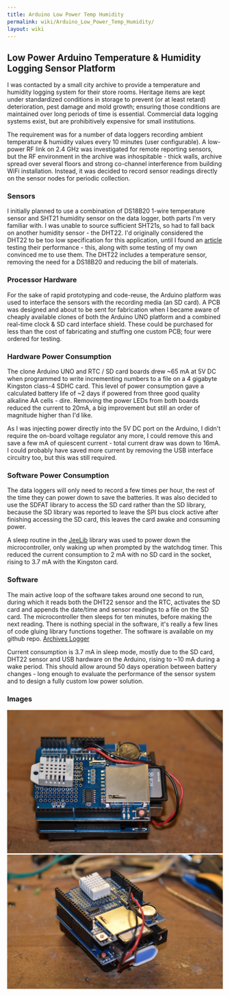 ```yaml
---
title: Arduino Low Power Temp Humidity
permalink: wiki/Arduino_Low_Power_Temp_Humidity/
layout: wiki
---
```


Low Power Arduino Temperature & Humidity Logging Sensor Platform
----------------------------------------------------------------

I was contacted by a small city archive to provide a temperature and
humidity logging system for their store rooms. Heritage items are kept
under standardized conditions in storage to prevent (or at least retard)
deterioration, pest damage and mold growth; ensuring those conditions
are maintained over long periods of time is essential. Commercial data
logging systems exist, but are prohibitively expensive for small
institutions.

The requirement was for a number of data loggers recording ambient
temperature & humidity values every 10 minutes (user configurable). A
low-power RF link on 2.4 GHz was investigated for remote reporting
sensors, but the RF environment in the archive was inhospitable - thick
walls, archive spread over several floors and strong co-channel
interference from building WiFi installation. Instead, it was decided to
record sensor readings directly on the sensor nodes for periodic
collection.

### Sensors

I initially planned to use a combination of DS18B20 1-wire temperature
sensor and SHT21 humidity sensor on the data logger, both parts I'm very
familiar with. I was unable to source sufficient SHT21s, so had to fall
back on another humidity sensor - the DHT22. I'd originally considered
the DHT22 to be too low specification for this application, until I
found an [article](http://www.kandrsmith.org/RJS/Misc/hygrometers.html)
testing their performance - this, along with some testing of my own
convinced me to use them. The DHT22 includes a temperature sensor,
removing the need for a DS18B20 and reducing the bill of materials.

### Processor Hardware

For the sake of rapid prototyping and code-reuse, the Arduino platform
was used to interface the sensors with the recording media (an SD card).
A PCB was designed and about to be sent for fabrication when I became
aware of cheaply available clones of both the Arduino UNO platform and a
combined real-time clock & SD card interface shield. These could be
purchased for less than the cost of fabricating and stuffing one custom
PCB; four were ordered for testing.

### Hardware Power Consumption

The clone Arduino UNO and RTC / SD card boards drew ~65 mA at 5V DC when
programmed to write incrementing numbers to a file on a 4 gigabyte
Kingston class-4 SDHC card. This level of power consumption gave a
calculated battery life of ~2 days if powered from three good quality
alkaline AA cells - dire. Removing the power LEDs from both boards
reduced the current to 20mA, a big improvement but still an order of
magnitude higher than I'd like.

As I was injecting power directly into the 5V DC port on the Arduino, I
didn't require the on-board voltage regulator any more, I could remove
this and save a few mA of quiescent current - total current draw was
down to 16mA. I could probably have saved more current by removing the
USB interface circuitry too, but this was still required.

### Software Power Consumption

The data loggers will only need to record a few times per hour, the rest
of the time they can power down to save the batteries. It was also
decided to use the SDFAT library to access the SD card rather than the
SD library, because the SD library was reported to leave the SPI bus
clock active after finishing accessing the SD card, this leaves the card
awake and consuming power.

A sleep routine in the
[JeeLib](http://jeelabs.net/pub/docs/jeelib/classSleepy.html) library
was used to power down the microcontroller, only waking up when prompted
by the watchdog timer. This reduced the current consumption to 2 mA with
no SD card in the socket, rising to 3.7 mA with the Kingston card.

### Software

The main active loop of the software takes around one second to run,
during which it reads both the DHT22 sensor and the RTC, activates the
SD card and appends the date/time and sensor readings to a file on the
SD card. The microcontroller then sleeps for ten minutes, before making
the next reading. There is nothing special in the software, it's really
a few lines of code gluing library functions together. The software is
available on my github repo. [Archives
Logger](https://github.com/g7uvw/drunken-dangerzone/tree/master/archives_logger)

Current consumption is 3.7 mA in sleep mode, mostly due to the SD card,
DHT22 sensor and USB hardware on the Arduino, rising to ~10 mA during a
wake period. This should allow around 50 days operation between battery
changes - long enough to evaluate the performance of the sensor system
and to design a fully custom low power solution.

### Images

<img src="2015-01-18_at_20-48-50.jpg" title="fig:2015-01-18_at_20-48-50.jpg" alt="2015-01-18_at_20-48-50.jpg" width="800" />
<img src="2015-01-18_at_20-49-54.jpg" title="fig:2015-01-18_at_20-49-54.jpg" alt="2015-01-18_at_20-49-54.jpg" width="800" />
